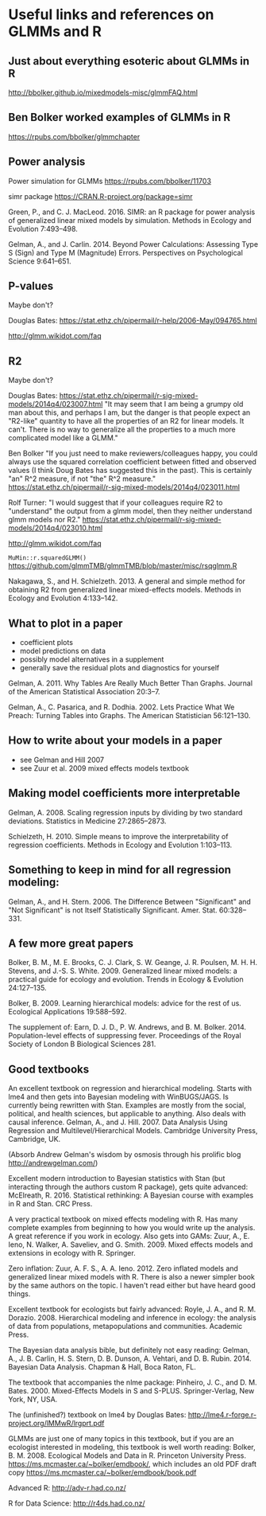 # Useful links and references on GLMMs and R

## Just about everything esoteric about GLMMs in R

<http://bbolker.github.io/mixedmodels-misc/glmmFAQ.html>

## Ben Bolker worked examples of GLMMs in R

<https://rpubs.com/bbolker/glmmchapter>

## Power analysis 

Power simulation for GLMMs
<https://rpubs.com/bbolker/11703>

simr package
<https://CRAN.R-project.org/package=simr>
 
Green, P., and C. J. MacLeod. 2016. SIMR: an R package for power analysis of generalized linear mixed models by simulation. Methods in Ecology and Evolution 7:493–498.

Gelman, A., and J. Carlin. 2014. Beyond Power Calculations: Assessing Type S (Sign) and Type M (Magnitude) Errors. Perspectives on Psychological Science 9:641–651.

## P-values

Maybe don't? 

Douglas Bates:
<https://stat.ethz.ch/pipermail/r-help/2006-May/094765.html>

<http://glmm.wikidot.com/faq>

## R2

Maybe don't? 

Douglas Bates:
<https://stat.ethz.ch/pipermail/r-sig-mixed-models/2014q4/023007.html>
"It may seem that I am being a grumpy old man about this, and perhaps I am,
but the danger is that people expect an "R2-like" quantity to have all the
properties of an R2 for linear models.  It can't.  There is no way to
generalize all the properties to a much more complicated model like a GLMM."

Ben Bolker
"If you just need to make reviewers/colleagues happy, you could
always use the squared correlation coefficient between fitted and
observed values (I think Doug Bates has suggested this in the past).
This is certainly "an" R^2 measure, if not "the" R^2 measure."
<https://stat.ethz.ch/pipermail/r-sig-mixed-models/2014q4/023011.html>

Rolf Turner:
"I would suggest that if your colleagues require R2 to "understand" the 
output from a glmm model, then they neither understand glmm models nor R2."
<https://stat.ethz.ch/pipermail/r-sig-mixed-models/2014q4/023010.html>

<http://glmm.wikidot.com/faq>

`MuMin::r.squaredGLMM()`
<https://github.com/glmmTMB/glmmTMB/blob/master/misc/rsqglmm.R>

Nakagawa, S., and H. Schielzeth. 2013. A general and simple method for obtaining R2 from generalized linear mixed-effects models. Methods in Ecology and Evolution 4:133–142.

## What to plot in a paper

- coefficient plots 
- model predictions on data
- possibly model alternatives in a supplement
- generally save the residual plots and diagnostics for yourself

Gelman, A. 2011. Why Tables Are Really Much Better Than Graphs. Journal of the American Statistical Association 20:3–7.

Gelman, A., C. Pasarica, and R. Dodhia. 2002. Lets Practice What We Preach: Turning Tables into Graphs. The American Statistician 56:121–130.

## How to write about your models in a paper  

- see Gelman and Hill 2007
- see Zuur et al. 2009 mixed effects models textbook

## Making model coefficients more interpretable

Gelman, A. 2008. Scaling regression inputs by dividing by two standard deviations. Statistics in Medicine 27:2865–2873.

Schielzeth, H. 2010. Simple means to improve the interpretability of regression coefficients. Methods in Ecology and Evolution 1:103–113.

## Something to keep in mind for all regression modeling:

Gelman, A., and H. Stern. 2006. The Difference Between "Significant" and "Not Significant" is not Itself Statistically Significant. Amer. Stat. 60:328–331.

## A few more great papers 

Bolker, B. M., M. E. Brooks, C. J. Clark, S. W. Geange, J. R. Poulsen, M. H. H. Stevens, and J.-S. S. White. 2009. Generalized linear mixed models: a practical guide for ecology and evolution. Trends in Ecology & Evolution 24:127–135.

Bolker, B. 2009. Learning hierarchical models: advice for the rest of us. Ecological Applications 19:588–592.

The supplement of: Earn, D. J. D., P. W. Andrews, and B. M. Bolker. 2014. Population-level effects of suppressing fever. Proceedings of the Royal Society of London B Biological Sciences 281.

## Good textbooks

An excellent textbook on regression and hierarchical modeling. Starts with lme4 and then gets into Bayesian modeling with WinBUGS/JAGS. Is currently being rewritten with Stan. Examples are mostly from the social, political, and health sciences, but applicable to anything. Also deals with causal inference.
Gelman, A., and J. Hill. 2007. Data Analysis Using Regression and Multilevel/Hierarchical Models. Cambridge University Press, Cambridge, UK.

(Absorb Andrew Gelman's wisdom by osmosis through his prolific blog <http://andrewgelman.com/>)

Excellent modern introduction to Bayesian statistics with Stan (but interacting through the authors custom R package), gets quite advanced:
McElreath, R. 2016. Statistical rethinking: A Bayesian course with examples in R and Stan. CRC Press.

A very practical textbook on mixed effects modeling with R. Has many complete examples from beginning to how you would write up the analysis. A great reference if you work in ecology. Also gets into GAMs:
Zuur, A., E. Ieno, N. Walker, A. Saveliev, and G. Smith. 2009. Mixed effects models and extensions in ecology with R. Springer.

Zero inflation:
Zuur, A. F. S., A. A. Ieno. 2012. Zero inflated models and generalized linear mixed models with R.
There is also a newer simpler book by the same authors on the topic. I haven't read either but have heard good things.

Excellent textbook for ecologists but fairly advanced:
Royle, J. A., and R. M. Dorazio. 2008. Hierarchical modeling and inference in ecology: the analysis of data from populations, metapopulations and communities. Academic Press.

The Bayesian data analysis bible, but definitely not easy reading:
Gelman, A., J. B. Carlin, H. S. Stern, D. B. Dunson, A. Vehtari, and D. B. Rubin. 2014. Bayesian Data Analysis. Chapman & Hall, Boca Raton, FL.

The textbook that accompanies the nlme package:
Pinheiro, J. C., and D. M. Bates. 2000. Mixed-Effects Models in S and S-PLUS. Springer-Verlag, New York, NY, USA.

The (unfinished?) textbook on lme4 by Douglas Bates:
http://lme4.r-forge.r-project.org/lMMwR/lrgprt.pdf

GLMMs are just one of many topics in this textbook, but if you are an ecologist interested in modeling, this textbook is well worth reading:
Bolker, B. M. 2008. Ecological Models and Data in R. Princeton University Press.
<https://ms.mcmaster.ca/~bolker/emdbook/>, which includes an old PDF draft copy <https://ms.mcmaster.ca/~bolker/emdbook/book.pdf>

Advanced R:
<http://adv-r.had.co.nz/>

R for Data Science:
<http://r4ds.had.co.nz/>

